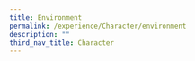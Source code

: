 ```yaml
---
title: Environment
permalink: /experience/Character/environment
description: ""
third_nav_title: Character
---
```

